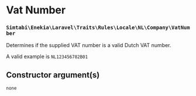 # Vat Number
### `Simtabi\Enekia\Laravel\Traits\Rules\Locale\NL\Company\VatNumber`

Determines if the supplied VAT number is a valid Dutch VAT number.

A valid example is `NL123456782B01`

## Constructor argument(s)

```php
none
```
